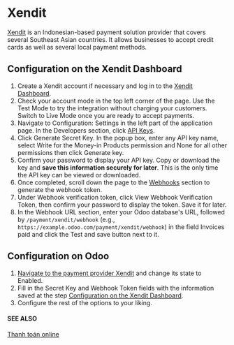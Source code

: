 # Xendit

[Xendit](https://www.xendit.co) is an Indonesian-based payment solution provider that covers
several Southeast Asian countries. It allows businesses to accept credit cards as well as several
local payment methods.

<a id="payment-providers-xendit-configure-dashboard"></a>

## Configuration on the Xendit Dashboard

1. Create a Xendit account if necessary and log in to the [Xendit Dashboard](https://dashboard.xendit.co).
2. Check your account mode in the top left corner of the page. Use the Test Mode to try
   the integration without charging your customers. Switch to Live Mode once you are
   ready to accept payments.
3. Navigate to Configuration: Settings in the left part of the application page.
   In the Developers section, click
   [API Keys](https://dashboard.xendit.co/settings/developers#api-keys).
4. Click Generate Secret Key. In the popup box, enter any API key name,
   select Write for the Money-in Products permission and None
   for all other permissions then click Generate key.
5. Confirm your password to display your API key. Copy or download the key and **save
   this information securely for later**. This is the only time the API key can be viewed or
   downloaded.
6. Once completed, scroll down the page to the
   [Webhooks](https://dashboard.xendit.co/settings/developers#webhooks) section to generate
   the webhook token.
7. Under Webhook verification token, click View Webhook Verification Token,
   then confirm your password to display the token. Save it for later.
8. In the Webhook URL section, enter your Odoo database's URL, followed by
   `/payment/xendit/webhook` (e.g., `https://example.odoo.com/payment/xendit/webhook`) in the field
   Invoices paid and click the Test and save button next to it.

## Configuration on Odoo

1. [Navigate to the payment provider Xendit](applications/finance/payment_providers.md#payment-providers-add-new) and change its state
   to Enabled.
2. Fill in the Secret Key and Webhook Token fields with the
   information saved at the step [Configuration on the Xendit Dashboard](#payment-providers-xendit-configure-dashboard).
3. Configure the rest of the options to your liking.

#### SEE ALSO
[Thanh toán online](applications/finance/payment_providers.md)

